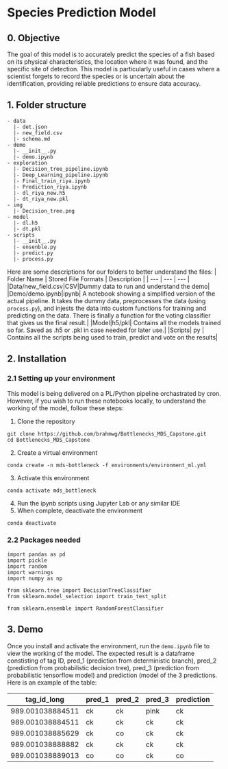 # Species Prediction Model
## 0. Objective
The goal of this model is to accurately predict the species of a fish based on its physical characteristics, the location where it was found, and the specific site of detection. This model is particularly useful in cases where a scientist forgets to record the species or is uncertain about the identification, providing reliable predictions to ensure data accuracy.

## 1. Folder structure

```
- data
  |- det.json      
  |- new_field.csv
  |- schema.md
- demo
  |- __init__.py
  |- demo.ipynb
- exploration
  |- Decision_tree_pipeline.ipynb 
  |- Deep_Learning_pipeline.ipynb
  |- Final_train_riya.ipynb
  |- Prediction_riya.ipynb
  |- dl_riya_new.h5
  |- dt_riya_new.pkl
- img
  |- Decision_tree.png
- model
  |- dl.h5
  |- dt.pkl         
- scripts
  |- __init__.py
  |- ensenble.py
  |- predict.py
  |- process.py
```
Here are some descriptions for our folders to better understand the files:
| Folder Name | Stored File Formats | Description |
| --- | --- | --- |
|Data/new_field.csv|CSV|Dummy data to run and understand the demo|
|Demo/demo.ipynb|ipynb| A notebook showing a simplified version of the actual pipeline. It takes the dummy data, preprocesses the data (using `process.py`), and injests the data into custom functions for training and predicting on the data. There is finally a function for the voting classifier that gives us the final result.|
|Model|h5/pkl| Contains all the models trained so far. Saved as .h5 or .pkl in case needed for later use.|
|Scripts| py | Contains all the scripts being used to train, predict and vote on the results|


## 2. Installation

### 2.1 Setting up your environment
This model is being delivered on a PL/Python pipeline orchastrated by cron. However, if you wish to run these notebooks locally, to understand the working of the model, follow these steps:
1. Clone the repository
```
git clone https://github.com/brahmwg/Bottlenecks_MDS_Capstone.git
cd Bottlenecks_MDS_Capstone
```
2. Create a virtual environment
```
conda create -n mds-bottleneck -f environments/environment_ml.yml
```
3. Activate this environment
```
conda activate mds_bottleneck
```
4. Run the ipynb scripts using Jupyter Lab or any similar IDE
5. When complete, deactivate the environment
```
conda deactivate
```

### 2.2 Packages needed
```
import pandas as pd
import pickle
import random
import warnings
import numpy as np

from sklearn.tree import DecisionTreeClassifier
from sklearn.model_selection import train_test_split

from sklearn.ensemble import RandomForestClassifier
```

## 3. Demo

Once you install and activate the environment, run the `demo.ipynb` file to view the working of the model. The expected result is a dataframe constisting of tag ID, pred_1 (prediction from deterministic branch), pred_2 (prediction from probabilistic decision tree), pred_3 (prediction from probabilistic tensorflow model) and prediction (model of the 3 predictions. Here is an example of the table:

| tag_id_long      | pred_1 | pred_2 | pred_3 | prediction |
|------------------|--------|--------|--------|------------|
| 989.001038884511 | ck     | ck     | pink     | ck         |
| 989.001038884511 | ck     | ck     | ck     | ck         |
| 989.001038885629 | ck     | co     | ck     | ck         |
| 989.001038888882 | ck     | ck     | ck     | ck         |
| 989.001038889013 | co     | co     | ck     | co         |

